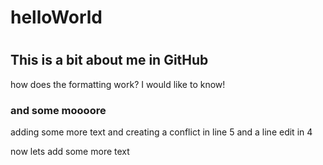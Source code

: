 # helloWorld
#
## This is a bit about me in GitHub
how does the formatting work? I would like to know!
### and some moooore
adding some more text
and creating a conflict in line 5
and a line edit in 4

now lets add some more text
